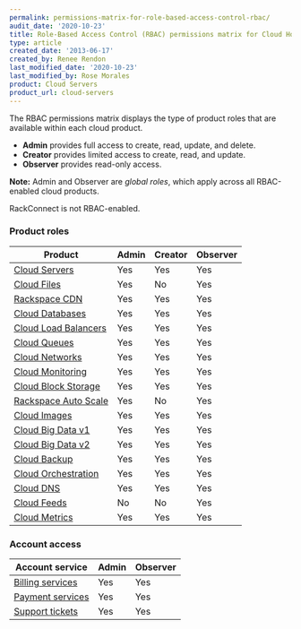 ```yaml
---
permalink: permissions-matrix-for-role-based-access-control-rbac/
audit_date: '2020-10-23'
title: Role-Based Access Control (RBAC) permissions matrix for Cloud Hosting
type: article
created_date: '2013-06-17'
created_by: Renee Rendon
last_modified_date: '2020-10-23'
last_modified_by: Rose Morales
product: Cloud Servers
product_url: cloud-servers
---
```


The RBAC permissions matrix displays the type of product roles that are available within each cloud product.

- **Admin** provides full access to create, read, update, and delete.
- **Creator** provides limited access to create, read, and update.
- **Observer** provides read-only access.

**Note:** Admin and Observer are *global roles*, which apply across all RBAC-enabled cloud products.

RackConnect is not RBAC-enabled.

### Product roles

Product | Admin | Creator | Observer
--- | --- | --- | ---
[Cloud Servers](/support/how-to/permissions-matrix-for-next-generation-cloud-servers) | Yes | Yes | Yes
[Cloud Files](/support/how-to/permissions-matrix-for-cloud-files) | Yes | No | Yes
[Rackspace CDN](/support/how-to/permission-matrix-for-rackspace-cdn) | Yes | Yes | Yes
[Cloud Databases](/support/how-to/permissions-matrix-for-cloud-databases) | Yes | Yes | Yes
[Cloud Load Balancers](/support/how-to/permissions-matrix-for-cloud-load-balancers) | Yes | Yes | Yes
[Cloud Queues](/support/how-to/permissions-matrix-for-cloud-queues) | Yes | Yes | Yes
[Cloud Networks](/support/how-to/permissions-matrix-for-cloud-networks) | Yes | Yes | Yes
[Cloud Monitoring](/support/how-to/permissions-matrix-for-rackspace-monitoring) | Yes | Yes | Yes
[Cloud Block Storage](/support/how-to/permissions-matrix-for-cloud-block-storage) | Yes | Yes | Yes
[Rackspace Auto Scale](/support/how-to/permissions-matrix-for-auto-scale) | Yes | No | Yes
[Cloud Images](/support/how-to/detailed-permissions-matrix-for-cloud-images) | Yes | Yes | Yes
[Cloud Big Data v1](/support/how-to/detailed-permissions-matrix-for-cloud-big-data) | Yes | Yes | Yes
[Cloud Big Data v2](/support/how-to/detailed-permissions-matrix-for-cloud-big-data-v2) | Yes | Yes | Yes
[Cloud Backup](/support/how-to/permission-matrix-for-cloud-backup) | Yes | Yes | Yes
[Cloud Orchestration](/support/how-to/permissions-matrix-for-cloud-orchestration) | Yes | Yes | Yes
[Cloud DNS](/support/how-to/detailed-permissions-matrix-for-dns) | Yes | Yes | Yes
[Cloud Feeds](/support/how-to/detailed-permissions-matrix-for-cloud-feeds) | No | No | Yes
[Cloud Metrics](/support/how-to/detailed-permissions-matrix-for-cloud-metrics) | Yes | Yes | Yes

### Account access

Account service | Admin | Observer
--------------- | --- | ---
[Billing services](/support/how-to/detailed-permissions-matrix-for-billing-services) | Yes | Yes
[Payment services](/support/how-to/detailed-permissions-matrix-for-billing-services) | Yes | Yes
[Support tickets](/support/how-to/detailed-permissions-matrix-for-support-tickets) | Yes | Yes
